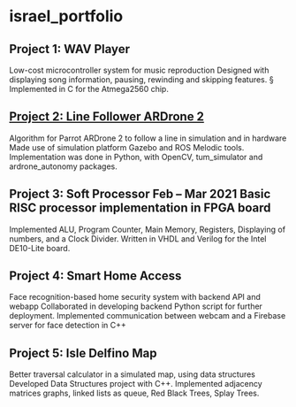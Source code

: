 # israel_portfolio

## Project 1: WAV Player
Low-cost microcontroller system for music reproduction
Designed with displaying song information, pausing, rewinding and skipping features. § Implemented in C for the Atmega2560 chip.
## [Project 2: Line Follower ARDrone 2](https://github.com/israel-iap/line_follower_ardrone2)
Algorithm for Parrot ARDrone 2 to follow a line in simulation and in hardware
Made use of simulation platform Gazebo and ROS Melodic tools.
Implementation was done in Python, with OpenCV, tum_simulator and ardrone_autonomy packages.
## Project 3: Soft Processor Feb – Mar 2021 Basic RISC processor implementation in FPGA board
Implemented ALU, Program Counter, Main Memory, Registers, Displaying of numbers, and a Clock Divider.
Written in VHDL and Verilog for the Intel DE10-Lite board.
## Project 4: Smart Home Access
Face recognition-based home security system with backend API and webapp
Collaborated in developing backend Python script for further deployment.
Implemented communication between webcam and a Firebase server for face detection in C++
## Project 5: Isle Delfino Map
Better traversal calculator in a simulated map, using data structures
Developed Data Structures project with C++.
Implemented adjacency matrices graphs, linked lists as queue, Red Black Trees, Splay Trees.
